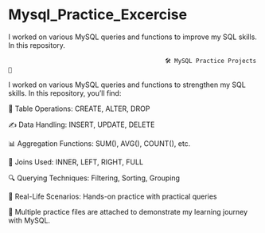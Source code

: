 # Mysql_Practice_Excercise

I worked on various MySQL queries and functions to improve my SQL skills. In this repository.

                                                🛠️ MySQL Practice Projects 🚀

I worked on various MySQL queries and functions to strengthen my SQL skills. In this repository, you’ll find:

📌 Table Operations: CREATE, ALTER, DROP

✍️ Data Handling: INSERT, UPDATE, DELETE

📊 Aggregation Functions: SUM(), AVG(), COUNT(), etc.

🔗 Joins Used: INNER, LEFT, RIGHT, FULL

🔍 Querying Techniques: Filtering, Sorting, Grouping

🧠 Real-Life Scenarios: Hands-on practice with practical queries

📁 Multiple practice files are attached to demonstrate my learning journey with MySQL.

